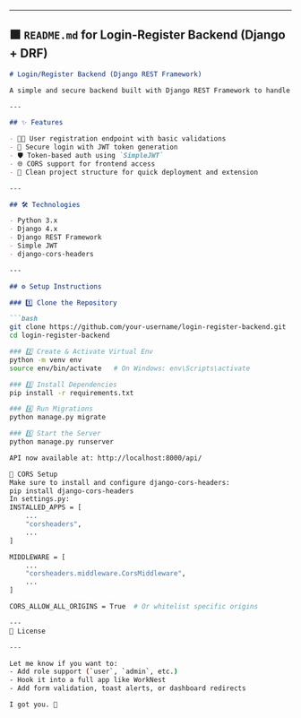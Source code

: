 
---

## 🟩 `README.md` for Login-Register Backend (Django + DRF)

```markdown
# Login/Register Backend (Django REST Framework)

A simple and secure backend built with Django REST Framework to handle user registration and login using JWT-based authentication.

---

## ✨ Features

- 🧑‍💻 User registration endpoint with basic validations
- 🔐 Secure login with JWT token generation
- 🛡 Token-based auth using `SimpleJWT`
- 🌐 CORS support for frontend access
- 🧼 Clean project structure for quick deployment and extension

---

## 🛠 Technologies

- Python 3.x
- Django 4.x
- Django REST Framework
- Simple JWT
- django-cors-headers

---

## ⚙️ Setup Instructions

### 1️⃣ Clone the Repository

```bash
git clone https://github.com/your-username/login-register-backend.git
cd login-register-backend

### 2️⃣ Create & Activate Virtual Env
python -m venv env
source env/bin/activate   # On Windows: env\Scripts\activate

### 3️⃣ Install Dependencies
pip install -r requirements.txt

### 4️⃣ Run Migrations
python manage.py migrate

### 5️⃣ Start the Server
python manage.py runserver

API now available at: http://localhost:8000/api/

🔧 CORS Setup
Make sure to install and configure django-cors-headers:
pip install django-cors-headers
In settings.py:
INSTALLED_APPS = [
    ...
    "corsheaders",
    ...
]

MIDDLEWARE = [
    ...
    "corsheaders.middleware.CorsMiddleware",
    ...
]

CORS_ALLOW_ALL_ORIGINS = True  # Or whitelist specific origins

---
📄 License

---

Let me know if you want to:
- Add role support (`user`, `admin`, etc.)
- Hook it into a full app like WorkNest
- Add form validation, toast alerts, or dashboard redirects

I got you. 💪

